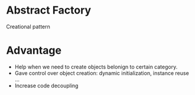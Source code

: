 # Abstract Factory

Creational pattern

# Advantage

* Help when we need to create objects belonign to certain category.
* Gave control over object creation: dynamic initialization, instance reuse ...
* Increase code decoupling
